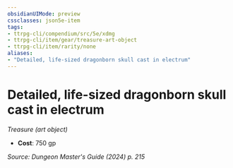 ```yaml
---
obsidianUIMode: preview
cssclasses: json5e-item
tags:
- ttrpg-cli/compendium/src/5e/xdmg
- ttrpg-cli/item/gear/treasure-art-object
- ttrpg-cli/item/rarity/none
aliases: 
- "Detailed, life-sized dragonborn skull cast in electrum"
---
```

# Detailed, life-sized dragonborn skull cast in electrum
*Treasure (art object)*  

- **Cost**: 750 gp

*Source: Dungeon Master's Guide (2024) p. 215*